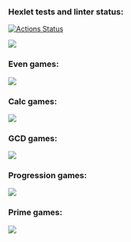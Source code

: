 ### Hexlet tests and linter status:
[![Actions Status](https://github.com/DmitryPinegin/java-project-61/workflows/hexlet-check/badge.svg)](https://github.com/DmitryPinegin/java-project-61/actions)

<a href="https://codeclimate.com/github/DmitryPinegin/java-project-61/maintainability"><img src="https://api.codeclimate.com/v1/badges/cf88d17354db9f924622/maintainability" /></a>
### Even games:
<a href="https://asciinema.org/a/UJ8yKFEm5QjTSrBIx5KR8ZdIf" target="_blank"><img src="https://asciinema.org/a/UJ8yKFEm5QjTSrBIx5KR8ZdIf.svg" /></a>
### Calc games:
<a href="https://asciinema.org/a/S7sPaaoDU8wluSEUEOGnf39nq" target="_blank"><img src="https://asciinema.org/a/S7sPaaoDU8wluSEUEOGnf39nq.svg" /></a>
### GCD games:
<a href="https://asciinema.org/a/zfFPLGlXOWWxMD9ZqRwbuc5Zh" target="_blank"><img src="https://asciinema.org/a/zfFPLGlXOWWxMD9ZqRwbuc5Zh.svg" /></a>
### Progression games:
<a href="https://asciinema.org/a/cJidC3NMd90RZGeIsV1wqCAXu" target="_blank"><img src="https://asciinema.org/a/cJidC3NMd90RZGeIsV1wqCAXu.svg" /></a>
### Prime games:
<a href="https://asciinema.org/a/Nlz81EBL76LdHtqSZslNz6FXG" target="_blank"><img src="https://asciinema.org/a/Nlz81EBL76LdHtqSZslNz6FXG.svg" /></a>